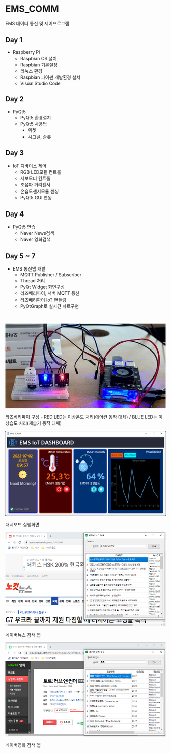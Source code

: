 # EMS_COMM
EMS 데이터 통신 및 제어프로그램

## Day 1
- Raspberry Pi
  - Raspbian OS 설치
  - Raspbian 기본설정
  - 리눅스 환경
  - Raspbian 파이썬 개발환경 설치
  - Visual Studio Code
  
## Day 2
- PyQt5 
  - PyQt5 환경설치
  - PyQt5 사용법  
    - 위젯
    - 시그널, 슬롯
    
## Day 3
- IoT 디바이스 제어
  - RGB LED모듈 컨트롤
  - 서보모터 컨트롤
  - 초음파 거리센서
  - 온습도센서모듈 센싱
  - PyQt5 GUI 연동
  
## Day 4
- PyQt5 연습
  - Naver News검색
  - Naver 영화검색
  
## Day 5 ~ 7
- EMS 통신앱 개발
  - MQTT Publisher / Subscriber
  - Thread 처리
  - PyQt Widget 화면구성
  - 라즈베리파이, 서버 MQTT 통신
  - 라즈베리파이 IoT 핸들링
  - PyQtGraph로 실시간 차트구현
  
<br />

![라즈베리파이구성](https://raw.githubusercontent.com/hugoMGSung/ems_comm/main/capture/raspberrypi.png)

라즈베리파이 구성 - RED LED는 이상온도 처리(에어컨 동작 대체) / BLUE LED는 이상습도 처리(제습기 동작 대체)


![대시보드실행화면](https://raw.githubusercontent.com/hugoMGSung/ems_comm/main/capture/dashboard2.png)

대시보드 실행화면


![네이버뉴스](https://raw.githubusercontent.com/hugoMGSung/ems_comm/main/capture/naver_news.png)

네이버뉴스 검색 앱

![네이버영화](https://raw.githubusercontent.com/hugoMGSung/ems_comm/main/capture/naver_movie.png)

네이버영화 검색 앱


